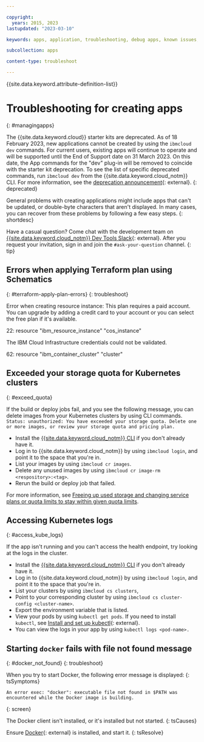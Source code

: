 ```yaml
---

copyright:
  years: 2015, 2023
lastupdated: "2023-03-10"

keywords: apps, application, troubleshooting, debug apps, known issues, debug, help, configuration, app, troubleshoot, error, errors, failure, failed, fail, issues, applications

subcollection: apps

content-type: troubleshoot

---
```


{{site.data.keyword.attribute-definition-list}}

# Troubleshooting for creating apps
{: #managingapps}

The {{site.data.keyword.cloud}} starter kits are deprecated. As of 18 February 2023, new applications cannot be created by using the `ibmcloud dev` commands. For current users, existing apps will continue to operate and will be supported until the End of Support date on 31 March 2023. On this date, the App commands for the "dev" plug-in will be removed to coincide with the starter kit deprecation. To see the list of specific deprecated commands, run `ibmcloud dev` from the {{site.data.keyword.cloud_notm}} CLI. For more information, see the [deprecation announcement](https://www.ibm.com/cloud/blog/announcements/deprecation-of-ibm-cloud-starter-kits){: external}.
{: deprecated}

General problems with creating applications might include apps that can't be updated, or double-byte characters that aren't displayed. In many cases, you can recover from these problems by following a few easy steps.
{: shortdesc}

Have a casual question? Come chat with the development team on [{{site.data.keyword.cloud_notm}} Dev Tools Slack](https://ic-devops-slack-invite.us-south.devops.cloud.ibm.com/){: external}. After you request your invitation, sign in and join the `#ask-your-question` channel.
{: tip}

## Errors when applying Terraform plan using Schematics
{: #terraform-apply-plan-errors}
{: troubleshoot}

Error when creating resource instance: This plan requires a paid account. You can upgrade by adding a credit card to your account or you can select the free plan if it's available.

22: resource "ibm_resource_instance" "cos_instance"

The IBM Cloud Infrastructure credentials could not be validated.

62: resource "ibm_container_cluster" "cluster"

## Exceeded your storage quota for Kubernetes clusters
{: #exceed_quota}

If the build or deploy jobs fail, and you see the following message, you can delete images from your Kubernetes clusters by using CLI commands. `Status: unauthorized: You have exceeded your storage quota. Delete one or more images, or review your storage quota and pricing plan.`

* Install the [{{site.data.keyword.cloud_notm}} CLI](/docs/cli?topic=cli-getting-started) if you don't already have it.
* Log in to {{site.data.keyword.cloud_notm}} by using `ibmcloud login`, and point it to the space that you're in.
* List your images by using `ibmcloud cr images`.
* Delete any unused images by using `ibmcloud cr image-rm <respository>:<tag>`.
* Rerun the build or deploy job that failed.

For more information, see [Freeing up used storage and changing service plans or quota limits to stay within given quota limits](/docs/Registry?topic=Registry-registry_quota#registry_quota_freeup).

## Accessing Kubernetes logs
{: #access_kube_logs}

If the app isn't running and you can't access the health endpoint, try looking at the logs in the cluster.
* Install the [{{site.data.keyword.cloud_notm}} CLI](/docs/cli?topic=cli-getting-started) if you don't already have it.
* Log in to {{site.data.keyword.cloud_notm}} by using `ibmcloud login`, and point it to the space that you're in.
* List your clusters by using `ibmcloud cs clusters`,
* Point to your corresponding cluster by using `ibmcloud cs cluster-config <cluster-name>`.
* Export the environment variable that is listed.
* View your pods by using `kubectl get pods`. If you need to install `kubectl`, see [Install and set up kubectl](https://kubernetes.io/docs/tasks/tools/install-kubectl/){: external}.
* You can view the logs in your app by using `kubectl logs <pod-name>.`

## Starting `docker` fails with file not found message
{: #docker_not_found}
{: troubleshoot}

When you try to start Docker, the following error message is displayed:
{: tsSymptoms}

```text
An error exec: "docker": executable file not found in $PATH was encountered while the Docker image is building.
```
{: screen}

The Docker client isn't installed, or it's installed but not started.
{: tsCauses}

Ensure [Docker](https://docs.docker.com/install/){: external} is installed, and start it.
{: tsResolve}
